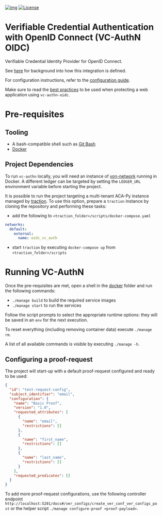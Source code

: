 [![img](https://img.shields.io/badge/Lifecycle-Maturing-007EC6)](https://github.com/bcgov/repomountie/blob/master/doc/lifecycle-badges.md)
[![License](https://img.shields.io/badge/License-Apache%202.0-blue.svg)](LICENSE)

# Verifiable Credential Authentication with OpenID Connect (VC-AuthN OIDC)

Verifiable Credential Identity Provider for OpenID Connect.

See [here](/docs/README.md) for background into how this integration is defined.

For configuration instructions, refer to the [configuration guide](/docs/ConfigurationGuide.md).

Make sure to read the [best practices](/docs/BestPractices.md) to be used when protecting a web application using `vc-authn-oidc`.

# Pre-requisites

## Tooling

- A bash-compatible shell such as [Git Bash](https://git-scm.com/downloads)
- [Docker](https://docs.docker.com/get-docker/)

## Project Dependencies

To run `vc-authn` locally, you will need an instance of [von-network](https://github.com/bcgov/von-network) running in Docker. A different ledger can be targeted by setting the `LEDGER_URL` environment variable before starting the project.

It is possible to run the project targeting a multi-tenant ACA-Py instance managed by [traction](https://github.com/bcgov/traction). To use this option, prepare a `traction` instance by cloning the repository and performing these tasks:

- add the following to `<traction_folder>/scripts/docker-compose.yaml`

```yaml
networks:
  default:
    external:
      name: oidc_vc_auth
```

- start `traction` by executing `docker-compose up` from `<traction_folder>/scripts`

# Running VC-AuthN

Once the pre-requisites are met, open a shell in the [docker](./docker/) folder and run the following commands:

- `./manage build` to build the required service images
- `./manage start` to run the services

Follow the script prompts to select the appropriate runtime options: they will be saved in an `env` for the next execution.

To reset everything (including removing container data) execute `./manage rm`.

A list of all available commands is visible by executing `./manage -h`.

## Configuring a proof-request

The project will start-up with a default proof-request configured and ready to be used:

```json
{
  "id": "test-request-config",
  "subject_identifier": "email",
  "configuration": {
    "name": "Basic Proof",
    "version": "1.0",
    "requested_attributes": [
      {
        "name": "email",
        "restrictions": []
      },
      {
        "name": "first_name",
        "restrictions": []
      },
      {
        "name": "last_name",
        "restrictions": []
      }
    ],
    "requested_predicates": []
  }
}
```

To add more proof-request configurations, use the following controller endpoint `http://localhost:5201/docs#/ver_configs/create_ver_conf_ver_configs_post` or the helper script `./manage configure-proof <proof-payload>`.
